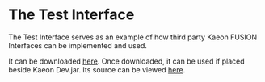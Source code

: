 # The Test Interface

The Test Interface serves as an example of how third party Kaeon FUSION Interfaces can be implemented and used.

It can be downloaded [here](https://github.com/Gallery-of-Kaeon/Kaeon-FUSION/raw/master/Kaeon%20FUSION/API/Interface%20Development%20Framework/Sample%20Interface/Interface/Test.jar). Once downloaded, it can be used if placed beside Kaeon Dev.jar.
Its source can be viewed [here](https://github.com/Gallery-of-Kaeon/Kaeon-FUSION/tree/master/Kaeon%20FUSION/API/Interface%20Development%20Framework/Sample%20Interface/Source).